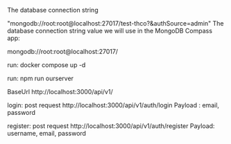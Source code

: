 The database connection string 

"mongodb://root:root@localhost:27017/test-thco?&authSource=admin"
The database connection string value we will use in the MongoDB Compass app:

mongodb://root:root@localhost:27017/

run:
docker compose up -d 

run:
npm run ourserver   


BaseUrl 
http://localhost:3000/api/v1/

login: post request
http://localhost:3000/api/v1/auth/login
Payload : email, password 

register: post request
http://localhost:3000/api/v1/auth/register
Payload: username, email, password




